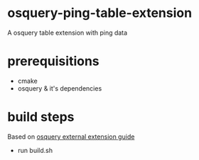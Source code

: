 # osquery-ping-table-extension
A osquery table extension with ping data

# prerequisitions
* cmake
* osquery & it's dependencies

# build steps

Based on [osquery external extension guide](https://osquery.readthedocs.io/en/stable/development/osquery-sdk/#building-external-extensions)

* run build.sh

